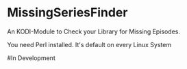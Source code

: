 # MissingSeriesFinder

An KODI-Module to Check your Library for Missing Episodes. 

You need Perl installed. It's default on every Linux System

#In Development